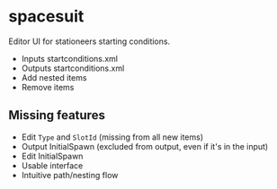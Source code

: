 # spacesuit
Editor UI for stationeers starting conditions.

* Inputs startconditions.xml
* Outputs startconditions.xml
* Add nested items
* Remove items

## Missing features
* Edit `Type` and `SlotId` (missing from all new items)
* Output InitialSpawn (excluded from output, even if it's in the input)
* Edit InitialSpawn
* Usable interface
* Intuitive path/nesting flow
